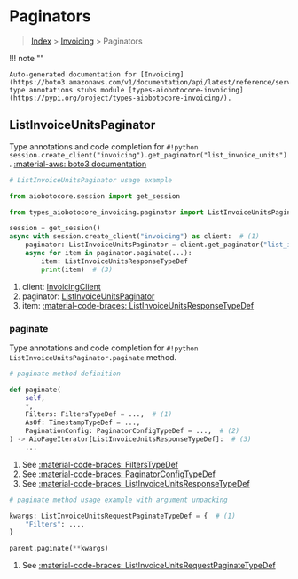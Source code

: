 # Paginators

> [Index](../README.md) > [Invoicing](./README.md) > Paginators

!!! note ""

    Auto-generated documentation for [Invoicing](https://boto3.amazonaws.com/v1/documentation/api/latest/reference/services/invoicing.html#invoicing)
    type annotations stubs module [types-aiobotocore-invoicing](https://pypi.org/project/types-aiobotocore-invoicing/).

## ListInvoiceUnitsPaginator

Type annotations and code completion for `#!python session.create_client("invoicing").get_paginator("list_invoice_units")`.
[:material-aws: boto3 documentation](https://boto3.amazonaws.com/v1/documentation/api/latest/reference/services/invoicing/paginator/ListInvoiceUnits.html#Invoicing.Paginator.ListInvoiceUnits)

```python
# ListInvoiceUnitsPaginator usage example

from aiobotocore.session import get_session

from types_aiobotocore_invoicing.paginator import ListInvoiceUnitsPaginator

session = get_session()
async with session.create_client("invoicing") as client:  # (1)
    paginator: ListInvoiceUnitsPaginator = client.get_paginator("list_invoice_units")  # (2)
    async for item in paginator.paginate(...):
        item: ListInvoiceUnitsResponseTypeDef
        print(item)  # (3)
```

1. client: [InvoicingClient](./client.md)
2. paginator: [ListInvoiceUnitsPaginator](./paginators.md#listinvoiceunitspaginator)
3. item: [:material-code-braces: ListInvoiceUnitsResponseTypeDef](./type_defs.md#listinvoiceunitsresponsetypedef) 


### paginate

Type annotations and code completion for `#!python ListInvoiceUnitsPaginator.paginate` method.

```python
# paginate method definition

def paginate(
    self,
    *,
    Filters: FiltersTypeDef = ...,  # (1)
    AsOf: TimestampTypeDef = ...,
    PaginationConfig: PaginatorConfigTypeDef = ...,  # (2)
) -> AioPageIterator[ListInvoiceUnitsResponseTypeDef]:  # (3)
    ...
```

1. See [:material-code-braces: FiltersTypeDef](./type_defs.md#filterstypedef) 
2. See [:material-code-braces: PaginatorConfigTypeDef](./type_defs.md#paginatorconfigtypedef) 
3. See [:material-code-braces: ListInvoiceUnitsResponseTypeDef](./type_defs.md#listinvoiceunitsresponsetypedef) 


```python
# paginate method usage example with argument unpacking

kwargs: ListInvoiceUnitsRequestPaginateTypeDef = {  # (1)
    "Filters": ...,
}

parent.paginate(**kwargs)
```

1. See [:material-code-braces: ListInvoiceUnitsRequestPaginateTypeDef](./type_defs.md#listinvoiceunitsrequestpaginatetypedef) 

